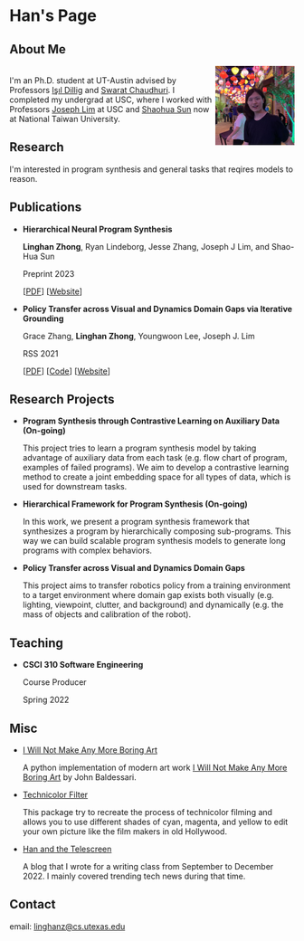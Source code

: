 # Han's Page

## About Me

<img src="img/mypic.jpeg" alt="mypic" width="140" align="right"/><br/>
I'm an Ph.D. student at UT-Austin advised by Professors [Işıl Dillig](https://www.cs.utexas.edu/~isil/) and [Swarat Chaudhuri](https://www.cs.utexas.edu/~swarat/). I completed my undergrad at USC, where I worked with Professors [Joseph Lim](https://clvrai.com/web_lim/) at USC and [Shaohua Sun](https://shaohua0116.github.io/) now at National Taiwan University.

## Research

I'm interested in program synthesis and general tasks that reqires models to reason. 

## Publications

- **Hierarchical Neural Program Synthesis**
 
  **Linghan Zhong**, Ryan Lindeborg, Jesse Zhang, Joseph J Lim, and Shao-Hua Sun

  Preprint 2023

  [[PDF](https://arxiv.org/abs/2303.06018)] [[Website](https://thoughtp0lice.github.io/hnps_web/)]

- **Policy Transfer across Visual and Dynamics Domain Gaps via Iterative Grounding**
  
  Grace Zhang, **Linghan Zhong**, Youngwoon Lee, Joseph J. Lim

  RSS 2021
  
  [[PDF](http://www.roboticsproceedings.org/rss17/p006.pdf)] [[Code](https://github.com/clvrai/idapt)] [[Website](https://clvrai.github.io/idapt/)]

## Research Projects

- **Program Synthesis through Contrastive Learning on Auxiliary Data (On-going)**
  
  This project tries to learn a program synthesis model by taking advantage of auxiliary data from each task (e.g. flow chart of program, examples of failed programs). We aim to develop a contrastive learning method to create a joint embedding space for all types of data, which is used for downstream tasks.

- **Hierarchical Framework for Program Synthesis (On-going)**
  
  In this work, we present a program synthesis framework that synthesizes a program by hierarchically composing sub-programs. This way we can build scalable program synthesis models to generate long programs with complex behaviors.

- **Policy Transfer across Visual and Dynamics Domain Gaps**
  
  This project aims to transfer robotics policy from a training environment to a target environment where domain gap exists both visually (e.g. lighting, viewpoint, clutter, and background) and dynamically (e.g. the mass of objects and calibration of the robot).


## Teaching

- **CSCI 310 Software Engineering**
  
  Course Producer

  Spring 2022


## Misc 

- [I Will Not Make Any More Boring Art](https://github.com/thoughtp0lice/i_will_not_make_any_more_boring_art)
  
  A python implementation of modern art work [I Will Not Make Any More Boring Art](https://www.moma.org/learn/moma_learning/john-baldessari-i-will-not-make-any-more-boring-art-1971/) by John Baldessari.
- [Technicolor Filter](https://github.com/thoughtp0lice/technicolor_filter)
  
  This package try to recreate the process of technicolor filming and allows you to use different shades of cyan, magenta, and yellow to edit your own picture like the film makers in old Hollywood.

- [Han and the Telescreen](https://thoughtp0lice.github.io/my_blog/)

  A blog that I wrote for a writing class from September to December 2022. I mainly covered trending tech news during that time.

## Contact

email: linghanz@cs.utexas.edu
